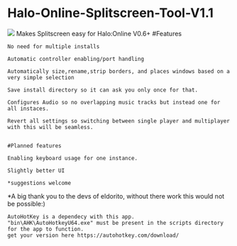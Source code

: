 # Halo-Online-Splitscreen-Tool-V1.1
<img src="https://i.imgur.com/QpEYrRo.png"/>
Makes Splitscreen easy for Halo:Online V0.6+
	#Features

	No need for multiple installs

	Automatic controller enabling/port handling

	Automatically size,rename,strip borders, and places windows based on a very simple selection

	Save install directory so it can ask you only once for that.

	Configures Audio so no overlapping music tracks but instead one for all instaces.

	Revert all settings so switching between single player and multiplayer with this will be seamless.


	#Planned features

	Enabling keyboard usage for one instance.

	Slightly better UI

	*suggestions welcome

*A big thank you to the devs of eldorito, without there work this would not be possible:)

	AutoHotKey is a dependecy with this app.
	"bin\AHK\AutoHotkeyU64.exe" must be present in the scripts directory for the app to function.
	get your version here https://autohotkey.com/download/
